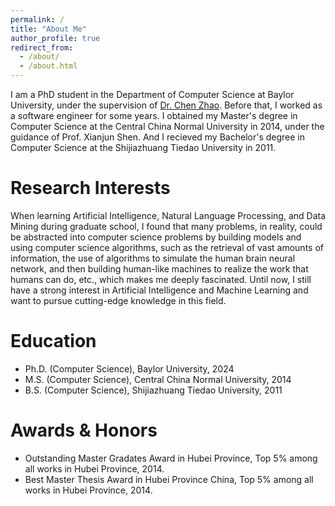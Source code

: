 ```yaml
---
permalink: /
title: "About Me"
author_profile: true
redirect_from: 
  - /about/
  - /about.html
---
```


I am a PhD student in the Department of Computer Science at Baylor University, under the supervision of [Dr. Chen Zhao](https://charliezhaoyinpeng.github.io/homepage/). Before that, I worked as a software engineer for some years. I obtained my Master's degree in Computer Science at the Central China Normal University in 2014, under the guidance of Prof. Xianjun Shen. And I recieved my Bachelor's degree in Computer Science at the Shijiazhuang Tiedao University in 2011. 

Research Interests
======
When learning Artificial Intelligence, Natural Language Processing, and Data Mining during graduate school, I found that many problems, in reality, could be abstracted into computer science problems by building models and using computer science algorithms, such as the retrieval of vast amounts of information, the use of algorithms to simulate the human brain neural network, and then building human-like machines to realize the work that humans can do, etc., which makes me deeply fascinated. Until now, I still have a strong interest in Artificial Intelligence and Machine Learning and want to pursue cutting-edge knowledge in this field.

Education
======
* Ph.D. (Computer Science), Baylor University, 2024
* M.S. (Computer Science), Central China Normal University, 2014
* B.S. (Computer Science), Shijiazhuang Tiedao University, 2011

Awards & Honors 
======
* Outstanding Master Gradates Award in Hubei Province, Top 5% among all works in Hubei Province, 2014. 
* Best Master Thesis Award in Hubei Province China, Top 5% among all works in Hubei Province, 2014.
